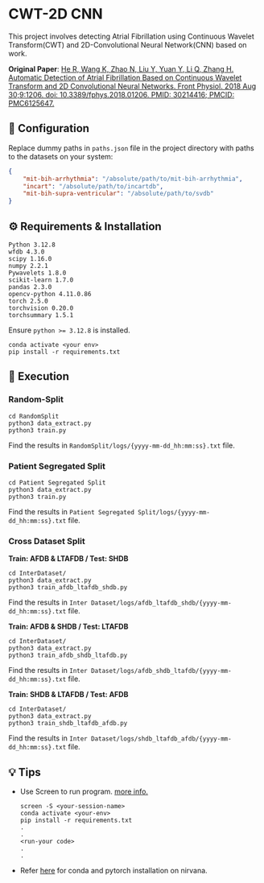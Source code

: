 # CWT-2D CNN
This project involves detecting Atrial Fibrillation using Continuous Wavelet Transform(CWT) and 2D-Convolutional Neural Network(CNN) based on work.

**Original Paper**: [He R, Wang K, Zhao N, Liu Y, Yuan Y, Li Q, Zhang H. Automatic Detection of Atrial Fibrillation Based on Continuous Wavelet Transform and 2D Convolutional Neural Networks. Front Physiol. 2018 Aug 30;9:1206. doi: 10.3389/fphys.2018.01206. PMID: 30214416; PMCID: PMC6125647.](https://www.frontiersin.org/journals/physiology/articles/10.3389/fphys.2018.01206/full)

## 🔧 Configuration

Replace dummy paths in `paths.json` file in the project directory with paths to the datasets on your system:

```json
{
    "mit-bih-arrhythmia": "/absolute/path/to/mit-bih-arrhythmia",
    "incart": "/absolute/path/to/incartdb",
    "mit-bih-supra-ventricular": "/absolute/path/to/svdb"
}
```

## ⚙️ Requirements & Installation
```
Python 3.12.8
wfdb 4.3.0
scipy 1.16.0
numpy 2.2.1
Pywavelets 1.8.0
scikit-learn 1.7.0
pandas 2.3.0
opencv-python 4.11.0.86
torch 2.5.0
torchvision 0.20.0
torchsummary 1.5.1
```
Ensure ```python >= 3.12.8``` is installed. 

```
conda activate <your env>
pip install -r requirements.txt
```

## 🚀 Execution
### Random-Split
```
cd RandomSplit
python3 data_extract.py
python3 train.py
```
Find the results in ```RandomSplit/logs/{yyyy-mm-dd_hh:mm:ss}.txt``` file.

### Patient Segregated Split
```
cd Patient Segregated Split
python3 data_extract.py
python3 train.py
```
Find the results in ```Patient Segregated Split/logs/{yyyy-mm-dd_hh:mm:ss}.txt``` file.

### Cross Dataset Split

**Train: AFDB & LTAFDB / Test: SHDB**
```
cd InterDataset/
python3 data_extract.py
python3 train_afdb_ltafdb_shdb.py
```
Find the results in ```Inter Dataset/logs/afdb_ltafdb_shdb/{yyyy-mm-dd_hh:mm:ss}.txt``` file.

**Train: AFDB & SHDB / Test: LTAFDB**
```
cd InterDataset/
python3 data_extract.py
python3 train_afdb_shdb_ltafdb.py
```
Find the results in ```Inter Dataset/logs/afdb_shdb_ltafdb/{yyyy-mm-dd_hh:mm:ss}.txt``` file.

**Train: SHDB & LTAFDB / Test: AFDB**
```
cd InterDataset/
python3 data_extract.py
python3 train_shdb_ltafdb_afdb.py
```
Find the results in ```Inter Dataset/logs/shdb_ltafdb_afdb/{yyyy-mm-dd_hh:mm:ss}.txt``` file.

## 💡 Tips
* Use Screen to run program. [more info.](https://www.geeksforgeeks.org/linux-unix/screen-command-in-linux-with-examples/)
  ```
  screen -S <your-session-name>
  conda activate <your-env>
  pip install -r requirements.txt
  .
  .
  <run-your code>
  .
  .
  
  ```

* Refer [here](https://github.com/SahilShahare/Nirvana-Setup) for conda and pytorch installation on nirvana.
